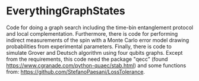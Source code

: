 # EverythingGraphStates
Code for doing a graph search including the time-bin entanglement protocol and local complementation. Furthermore, there is code for performing indirect measurements of the spin with a Monte Carlo error model drawing probabilities from experimental parameters. Finally, there is code to simulate Grover and Deutsch algorithm using four qubits graphs. Except from the requirements, this code need the package "qecc" (found https://www.cgranade.com/python-quaec/stab.html) and some functions from: https://github.com/StefanoPaesani/LossTolerance.
